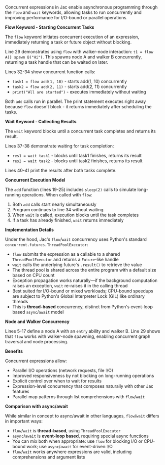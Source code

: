 Concurrent expressions in Jac enable asynchronous programming through the `flow` and `wait` keywords, allowing tasks to run concurrently and improving performance for I/O-bound or parallel operations.

**Flow Keyword - Starting Concurrent Tasks**

The `flow` keyword initiates concurrent execution of an expression, immediately returning a task or future object without blocking.

Line 29 demonstrates using `flow` with walker-node interaction: `t1 = flow A() spawn B("Hi")`. This spawns node A and walker B concurrently, returning a task handle that can be waited on later.

Lines 32-34 show concurrent function calls:
- `task1 = flow add(1, 10)` - starts add(1, 10) concurrently
- `task2 = flow add(2, 11)` - starts add(2, 11) concurrently
- `print("All are started")` - executes immediately without waiting

Both `add` calls run in parallel. The print statement executes right away because `flow` doesn't block - it returns immediately after scheduling the tasks.

**Wait Keyword - Collecting Results**

The `wait` keyword blocks until a concurrent task completes and returns its result.

Lines 37-38 demonstrate waiting for task completion:
- `res1 = wait task1` - blocks until task1 finishes, returns its result
- `res2 = wait task2` - blocks until task2 finishes, returns its result

Lines 40-41 print the results after both tasks complete.

**Concurrent Execution Model**

The `add` function (lines 19-25) includes `sleep(2)` calls to simulate long-running operations. When called with `flow`:
1. Both `add` calls start nearly simultaneously
2. Program continues to line 34 without waiting
3. When `wait` is called, execution blocks until the task completes
4. If a task has already finished, `wait` returns immediately

**Implementation Details**

Under the hood, Jac's `flow`/`wait` concurrency uses Python's standard `concurrent.futures.ThreadPoolExecutor`:
- `flow` submits the expression as a callable to a shared `ThreadPoolExecutor` and returns a `Future`-like handle
- `wait` calls the underlying future's `.result()` to retrieve the value
- The thread pool is shared across the entire program with a default size based on CPU count
- Exception propagation works naturally—if the background computation raises an exception, `wait` re-raises it in the calling thread
- Best suited for I/O-bound or mixed workloads; CPU-bound speedups are subject to Python's Global Interpreter Lock (GIL) like ordinary threads
- This is **thread-based** concurrency, distinct from Python's event-loop based `async`/`await` model

**Node and Walker Concurrency**

Lines 5-17 define a node A with an `entry` ability and walker B. Line 29 shows that `flow` works with walker-node spawning, enabling concurrent graph traversal and node processing.

**Benefits**

Concurrent expressions allow:
- Parallel I/O operations (network requests, file I/O)
- Improved responsiveness by not blocking on long-running operations
- Explicit control over when to wait for results
- Expression-level concurrency that composes naturally with other Jac features
- Parallel map patterns through list comprehensions with `flow`/`wait`

**Comparison with async/await**

While similar in concept to async/await in other languages, `flow`/`wait` differs in important ways:
- `flow`/`wait` is **thread-based**, using `ThreadPoolExecutor`
- `async`/`await` is **event-loop based**, requiring special async functions
- You can mix both when appropriate: use `flow` for blocking I/O or CPU-bound work; use `async`/`await` for event-driven I/O
- `flow`/`wait` works anywhere expressions are valid, including comprehensions and argument lists